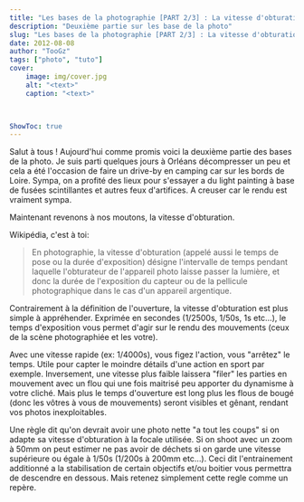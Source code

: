 ```yaml
---
title: "Les bases de la photographie [PART 2/3] : La vitesse d'obturation"
description: "Deuxième partie sur les base de la photo"
slug: "Les bases de la photographie [PART 2/3] : La vitesse d'obturation"
date: 2012-08-08
author: "TooGz"
tags: ["photo", "tuto"]
cover:
    image: img/cover.jpg
    alt: "<text>"
    caption: "<text>"
    


ShowToc: true
---
```


Salut à tous ! Aujourd'hui comme promis voici la deuxième partie des bases de la photo. Je suis parti quelques jours à Orléans décompresser un peu et cela a été l'occasion de faire un drive-by en camping car sur les bords de Loire. Sympa, on a profité des lieux pour s'essayer a du light painting à base de fusées scintillantes et autres feux d'artifices. A creuser car le rendu est vraiment sympa.

Maintenant revenons à nos moutons, la vitesse d'obturation.

Wikipédia, c'est à toi:  

> En photographie, la vitesse d'obturation (appelé aussi le temps de pose ou la durée d'exposition) désigne l'intervalle de temps pendant laquelle l'obturateur de l'appareil photo laisse passer la lumière, et donc la durée de l'exposition du capteur ou de la pellicule photographique dans le cas d'un appareil argentique.

Contrairement à la définition de l'ouverture, la vitesse d'obturation est plus simple à appréhender. Exprimée en secondes (1/2500s, 1/50s, 1s etc…), le temps d'exposition vous permet d'agir sur le rendu des mouvements (ceux de la scène photographiée et les votre).  

Avec une vitesse rapide (ex: 1/4000s), vous figez l'action, vous "arrêtez" le temps. Utile pour capter le moindre détails d'une action en sport par exemple. Inversement, une vitesse plus faible laissera "filer" les parties en mouvement avec un flou qui une fois maitrisé peu apporter du dynamisme à votre cliché. Mais plus le temps d'ouverture est long plus les flous de bougé (donc les vôtres à vous de mouvements) seront visibles et gênant, rendant vos photos inexploitables.
 
Une règle dit qu'on devrait avoir une photo nette "a tout les coups" si on adapte sa vitesse d'obturation à la focale utilisée. Si on shoot avec un zoom à 50mm on peut estimer ne pas avoir de déchets si on garde une vitesse supérieure ou égale à 1/50s (1/200s à 200mm etc…). Ceci dit l'entrainement additionné a la stabilisation de certain objectifs et/ou boitier vous permettra de descendre en dessous. Mais retenez simplement cette regle comme un repère.